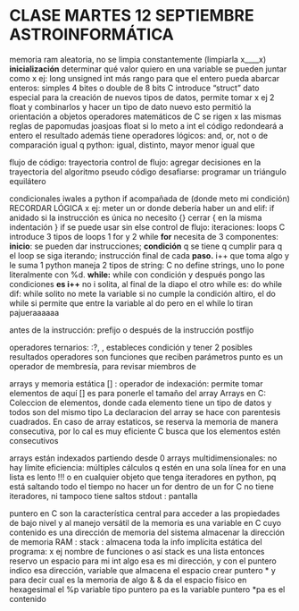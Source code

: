 # CLASE MARTES 12 SEPTIEMBRE ASTROINFORMÁTICA
memoria ram aleatoria, no se limpia constantemente
(limpiarla x____x)
**inicialización** determinar qué valor quiero en una variable
se pueden juntar como x ej: long unsigned int
más rango para que el entero pueda abarcar
enteros: simples 4 bites o double de 8 bits
C introduce “struct” dato especial para la creación de nuevos tipos de datos, permite tomar x ej 2 float y combinarlos y hacer un tipo de dato nuevo
esto permitió la orientación a objetos
operadores matemáticos de C se rigen x las mismas reglas de papomudas joasjoas
float si lo meto a int el código redondeará a entero el resultado 
además tiene operadores lógicos: and, or, not o de comparación igual q python: igual, distinto, mayor menor igual que

flujo de código: trayectoria
control de flujo: agregar decisiones en la trayectoria del algoritmo
pseudo código
desafiarse: programar un triángulo equilátero

condicionales iwales a python
if acompañada de (donde meto mi condición)
RECORDAR LÓGICA
x ej: meter un or donde debería haber un and
elif: if anidado
si la instrucción es única no necesito {}
cerrar { en la misma indentación }
if se puede usar sin else
control de flujo: iteraciones: loops
C introduce 3 tipos de loops
1 for y 2 while
__for__ necesita de 3 componentes: __inicio__: se pueden dar instrucciones; __condición__ q se tiene q cumplir para q el loop se siga iterando; instrucción final de cada __paso.__
i++ que toma algo y le suma 1
python maneja 2 tipos de string:
C no define strings, uno lo pone literalmente con %d.
**while:** while con condición y después pongo las condiciones 
**es i++** no i solita, al final de la diapo
el otro while es: do while
dif: while solito no mete la variable si no cumple la condición altiro, el do while si permite que entre la variable al do pero en el while lo tiran pajueraaaaaa

antes de la instrucción: prefijo o después de la instrucción postfijo

operadores ternarios: :?, , estableces condición y tener 2 posibles resultados
operadores son funciones que reciben parámetros
punto es un operador de membresía, para revisar miembros de 

arrays y memoria estática
[] : operador de indexación: permite tomar elementos de
aquí [] es para ponerle el tamaño del array
Arrays en C: Coleccion de elementos, donde cada elemento tiene un tipo de datos y todos son del mismo tipo
La declaracion del array se hace con parentesis cuadrados.
En caso de array estaticos, se reserva la memoria de manera consecutiva, por lo cal es muy eficiente
C busca que los elementos estén consecutivos

arrays están indexados partiendo desde 0
arrays multidimensionales: no hay límite
eficiencia: múltiples cálculos q estén en una sola línea
for en una lista es lento !!! o en cualquier objeto que tenga iteradores en python, pq está saltando todo el tiempo
no hacer un for dentro de un for
C no tiene iteradores, ni tampoco tiene saltos
stdout : pantalla

puntero 
en C son la característica central para acceder a las propiedades de bajo nivel y al manejo versátil de la memoria
es una variable en C cuyo contenido es una dirección de memoria del sistema
almacenar la dirección de memoria 
RAM : stack : almacena toda la info implícita estática del programa: x ej nombre de funciones o así 
stack es una lista 
entonces reservo un espacio para mi int algo
esa es mi dirección, y con el puntero indico esa dirección, variable que almacena el espacio
crear puntero *  y para decir cual es la memoria de algo &
& da el espacio físico en hexagesimal
el %p variable tipo puntero
pa es la variable puntero
*pa es el contenido